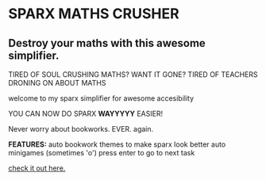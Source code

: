 <h1>SPARX MATHS CRUSHER
<h2>Destroy your maths with this awesome simplifier.
</h2>
TIRED OF SOUL CRUSHING MATHS?
WANT IT GONE?
TIRED OF TEACHERS DRONING ON ABOUT MATHS


welcome to my sparx simplifier for awesome accesibility

YOU CAN NOW DO SPARX **WAYYYYY** EASIER!

Never worry about bookworks. EVER. again.


**FEATURES:**
auto bookwork
themes to make sparx look better
auto minigames (sometimes 'o')
press enter to go to next task

[check it out here.](https://sparxcrush.glitch.me)

